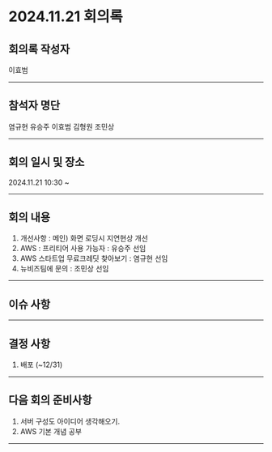 # 2024.11.21 회의록
## 회의록 작성자
이효범
***
## 참석자 명단
염규현
유승주
이효범
김형원
조민상
***
## 회의 일시 및 장소
2024.11.21 10:30 ~  


***
## 회의 내용
1. 개선사항 : 메인) 화면 로딩시 지연현상 개선
2. AWS : 프리티어 사용 가능자 : 유승주 선임  
3. AWS 스타트업 무료크레딧 찾아보기 : 염규현 선임
4. 뉴비즈팀에 문의 : 조민상 선임
***
## 이슈 사항


***
## 결정 사항
1. 배포 (~12/31)

***
## 다음 회의 준비사항
1. 서버 구성도 아이디어 생각해오기.
2. AWS 기본 개념 공부
 


***
